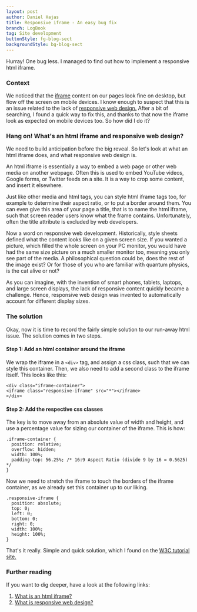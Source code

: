 ```yaml
---
layout: post
author: Daniel Hajas
title: Responsive iframe - An easy bug fix
branch: LogBook
tag: Site development
buttonStyle: fg-blog-sect
backgroundStyle: bg-blog-sect
---
```


Hurray! One bug less. I managed to find out how to implement a responsive html iframe.
<!-- excerpt-end -->

### Context

We noticed that the [iframe](https://www.w3schools.com/html/html_iframe.asp) content on our pages look fine on desktop, but flow off the screen on mobile devices. I know enough to suspect that this is an issue related to the lack of [responsive web design.](https://www.w3schools.com/html/html_responsive.asp) After a bit of searching, I found a quick way to fix this, and thanks to that now the iframe look as expected on mobile devices too. So how did I do it?

### Hang on! What's an html iframe and responsive web design?

We need to build anticipation before the big reveal. So let's look at what an html iframe does, and what responsive web design is.

An html iframe is essentially a way to embed a web page or other web media on another webpage. Often this is used to embed YouTube videos, Google forms, or Twitter feeds on a site. It is a way to crop some content, and insert it elsewhere.

Just like other media and html tags, you can style html iframe tags too, for example to determine their aspect ratio, or to put a border around them. You can even give this area of your page a title, that is to name the html iframe, such that screen reader users know what the frame contains. Unfortunately, often the title attribute is excluded by web developers.

Now a word on responsive web development. Historically, style sheets defined what the content looks like on a given screen size. If you wanted a picture, which filled the whole screen on your PC monitor, you would have had the same size picture on a much smaller monitor too, meaning you only see part of the media. A philosophical question could be, does the rest of the image exist? Or for those of you who are familiar with quantum physics, is the cat alive or not? 

As you can imagine, with the invention of smart phones, tablets, laptops, and large screen displays, the lack of responsive content quickly became a challenge. Hence, responsive web design was invented to automatically account for different display sizes.

### The solution

Okay, now it is time to record the fairly simple solution to our run-away html issue. The solution comes in two steps.

#### Step 1: Add an html container around the iframe

We wrap the iframe in a `<div>` tag, and assign a css class, such that we can style this container. Then, we also need to add a second class to the iframe itself. This looks like this:

```
<div class="iframe-container">
<iframe class="responsive-iframe" src="*"></iframe>
</div>
```

#### Step 2: Add the respective css classes

The key is to move away from an absolute value of width and height, and use a percentage value for sizing our container of the iframe. This is how:

```
.iframe-container {
  position: relative;
  overflow: hidden;
  width: 100%;
  padding-top: 56.25%; /* 16:9 Aspect Ratio (divide 9 by 16 = 0.5625) */
}
```

Now we need to stretch the iframe to touch the borders of the iframe container, as we already set this container up to our liking.

```
.responsive-iframe {
  position: absolute;
  top: 0;
  left: 0;
  bottom: 0;
  right: 0;
  width: 100%;
  height: 100%;
}
```

That's it really. Simple and quick solution, which I found on the [W3C tutorial site.](https://www.w3schools.com/howto/howto_css_responsive_iframes.asp)

### Further reading

If you want to dig deeper, have a look at the following links:

1. [What is an html iframe?](https://www.w3schools.com/html/html_iframe.asp)
2. [What is responsive web design?](https://www.w3schools.com/html/html_responsive.asp)